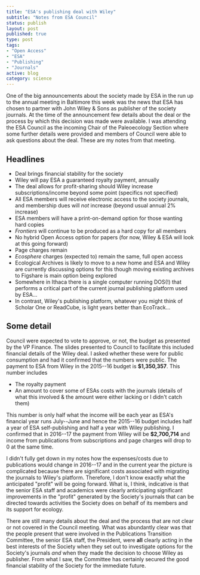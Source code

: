 ```yaml
--- 
title: "ESA's publishing deal with Wiley"
subtitle: "Notes from ESA Council"
status: publish
layout: post
published: true
type: post
tags:
- "Open Access"
- "ESA"
- "Publishing"
- "Journals"
active: blog
category: science
---
```


One of the big announcements about the society made by ESA in the run up to the annual meeting in Baltimore this week was the news that ESA has chosen to partner with John Wiley & Sons as publisher of the society journals. At the time of the announcement few details about the deal or the process by which this decision was made were available. I was attending the ESA Council as the incoming Chair of the Paleoecology Section where some further details were provided and members of Council were able to ask questions about the deal. These are my notes from that meeting.

## Headlines

 * Deal brings financial stability for the society
 * Wiley will pay ESA a guaranteed royalty payment, annually
 * The deal allows for profit-sharing should Wiley increase subscriptions/income beyond some point (specifics not specified)
 * All ESA members will receive electronic access to the society journals, and membership dues will *not* increase (beyond usual annual 2% increase)
 * ESA members will have a print-on-demand option for those wanting hard copies
 * *Frontiers* will continue to be produced as a hard copy for all members
 * No hybrid Open Access option for papers (for now, Wiley & ESA will look at this going forward)
 * Page charges remain
 * *Ecosphere* charges (expected to) remain the same, full open access
 * Ecological Archives is likely to move to a new home and ESA and Wiley are currently discussing options for this though moving existing archives to Figshare is main option being explored
 * Somewhere in Ithaca there is a single computer running DOS(!) that performs a critical part of the current journal publishing platform used by ESA...
 * In contrast, Wiley's publishing platform, whatever you might think of Scholar One or ReadCube, is light years better than EcoTrack...

## Some detail

Council were expected to vote to approve, or not, the budget as presented by the VP Finance. The slides presented to Council to facilitate this included financial details of the Wiley deal. I asked whether these were for public consumption and had it confirmed that the numbers were public. The payment to ESA from Wiley in the 2015--16 budget is **$1,350,357**. This number includes

 * The royalty payment
 * An amount to cover some of ESAs costs with the journals (details of what this involved & the amount were either lacking or I didn't catch them)

This number is only half what the income will be each year as ESA's financial year runs July--June and hence the 2015--16 budget includes half a year of ESA self-publishing and half a year with Wiley publishing. I confirmed that in 2016--17 the payment from Wiley will be **$2,700,714** and income from publications from subscriptions and page charges will drop to 0 at the same time.

I didn't fully get down in my notes how the expenses/costs due to publications would change in 2016--17 and in the current year the picture is complicated because there are significant costs associated with migrating the journals to Wiley's platform. Therefore, I don't know exactly what the anticipated "profit" will be going forward. What is, I think, indicative is that the senior ESA staff and academics were clearly anticipating significant improvements in the "profit" generated by the Society's journals that can be directed towards activities the Society does on behalf of its members and its support for ecology.

There are still many details about the deal and the process that are not clear or not covered in the Council meeting. What was abundantly clear was that the people present that were involved in the Publications Transition Committee, the senior ESA staff, the President, were **all** clearly acting in the best interests of the Society when they set out to investigate options for the Society's journals *and* when they made the decision to choose Wiley as publisher. From what I saw, the Committee has certainly secured the good financial stability of the Society for the immediate future.
